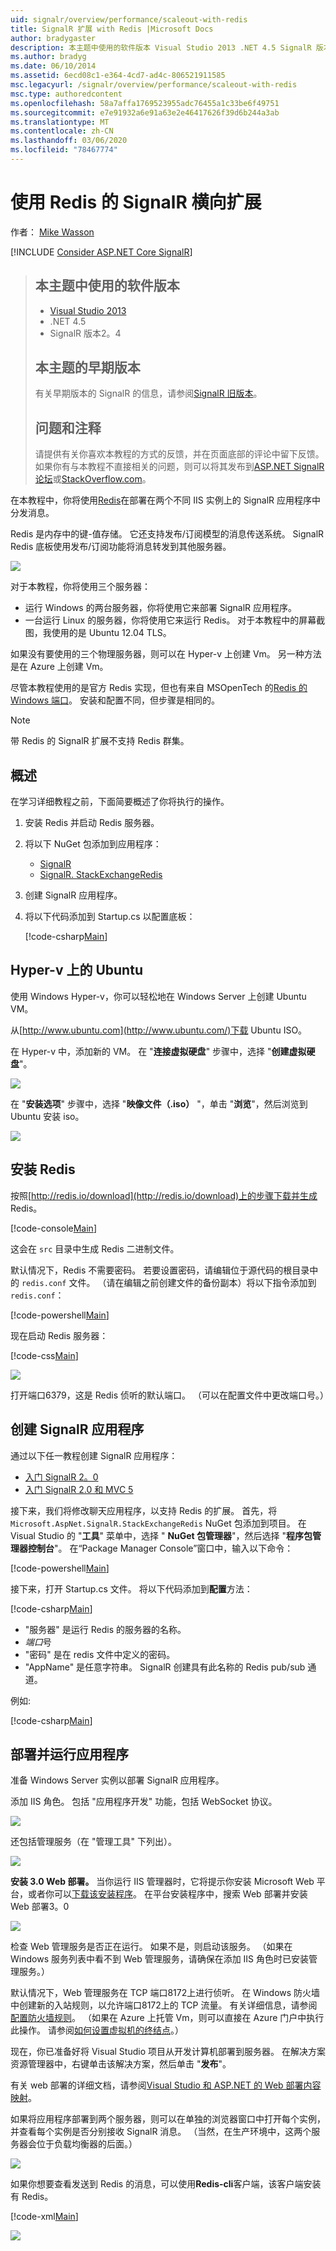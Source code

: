 ```yaml
---
uid: signalr/overview/performance/scaleout-with-redis
title: SignalR 扩展 with Redis |Microsoft Docs
author: bradygaster
description: 本主题中使用的软件版本 Visual Studio 2013 .NET 4.5 SignalR 版本2本主题的早期版本。
ms.author: bradyg
ms.date: 06/10/2014
ms.assetid: 6ecd08c1-e364-4cd7-ad4c-806521911585
msc.legacyurl: /signalr/overview/performance/scaleout-with-redis
msc.type: authoredcontent
ms.openlocfilehash: 58a7affa1769523955adc76455a1c33be6f49751
ms.sourcegitcommit: e7e91932a6e91a63e2e46417626f39d6b244a3ab
ms.translationtype: MT
ms.contentlocale: zh-CN
ms.lasthandoff: 03/06/2020
ms.locfileid: "78467774"
---
```

# <a name="signalr-scaleout-with-redis"></a>使用 Redis 的 SignalR 横向扩展

作者： [Mike Wasson](https://github.com/MikeWasson)

[!INCLUDE [Consider ASP.NET Core SignalR](~/includes/signalr/signalr-version-disambiguation.md)]

> ## <a name="software-versions-used-in-this-topic"></a>本主题中使用的软件版本
>
>
> - [Visual Studio 2013](https://my.visualstudio.com/Downloads?q=visual%20studio%202013)
> - .NET 4.5
> - SignalR 版本2。4
>
>
>
> ## <a name="previous-versions-of-this-topic"></a>本主题的早期版本
>
> 有关早期版本的 SignalR 的信息，请参阅[SignalR 旧版本](../older-versions/index.md)。
>
> ## <a name="questions-and-comments"></a>问题和注释
>
> 请提供有关你喜欢本教程的方式的反馈，并在页面底部的评论中留下反馈。 如果你有与本教程不直接相关的问题，则可以将其发布到[ASP.NET SignalR 论坛](https://forums.asp.net/1254.aspx/1?ASP+NET+SignalR)或[StackOverflow.com](http://stackoverflow.com/)。

在本教程中，你将使用[Redis](http://redis.io/)在部署在两个不同 IIS 实例上的 SignalR 应用程序中分发消息。

Redis 是内存中的键-值存储。 它还支持发布/订阅模型的消息传送系统。 SignalR Redis 底板使用发布/订阅功能将消息转发到其他服务器。

![](scaleout-with-redis/_static/image1.png)

对于本教程，你将使用三个服务器：

- 运行 Windows 的两台服务器，你将使用它来部署 SignalR 应用程序。
- 一台运行 Linux 的服务器，你将使用它来运行 Redis。 对于本教程中的屏幕截图，我使用的是 Ubuntu 12.04 TLS。

如果没有要使用的三个物理服务器，则可以在 Hyper-v 上创建 Vm。 另一种方法是在 Azure 上创建 Vm。

尽管本教程使用的是官方 Redis 实现，但也有来自 MSOpenTech 的[Redis 的 Windows 端口](https://github.com/MSOpenTech/redis)。 安装和配置不同，但步骤是相同的。

> [!NOTE]
>
> 带 Redis 的 SignalR 扩展不支持 Redis 群集。

## <a name="overview"></a>概述

在学习详细教程之前，下面简要概述了你将执行的操作。

1. 安装 Redis 并启动 Redis 服务器。
2. 将以下 NuGet 包添加到应用程序：

    - [SignalR](http://nuget.org/packages/Microsoft.AspNet.SignalR)
    - [SignalR. StackExchangeRedis](https://www.nuget.org/packages/Microsoft.AspNet.SignalR.StackExchangeRedis)
    
3. 创建 SignalR 应用程序。
4. 将以下代码添加到 Startup.cs 以配置底板：

    [!code-csharp[Main](scaleout-with-redis/samples/sample1.cs)]

## <a name="ubuntu-on-hyper-v"></a>Hyper-v 上的 Ubuntu

使用 Windows Hyper-v，你可以轻松地在 Windows Server 上创建 Ubuntu VM。

从[http://www.ubuntu.com](http://www.ubuntu.com/)下载 Ubuntu ISO。

在 Hyper-v 中，添加新的 VM。 在 "**连接虚拟硬盘**" 步骤中，选择 "**创建虚拟硬盘**"。

![](scaleout-with-redis/_static/image2.png)

在 "**安装选项**" 步骤中，选择 "**映像文件（.iso）** "，单击 "**浏览**"，然后浏览到 Ubuntu 安装 iso。

![](scaleout-with-redis/_static/image3.png)

## <a name="install-redis"></a>安装 Redis

按照[http://redis.io/download](http://redis.io/download)上的步骤下载并生成 Redis。

[!code-console[Main](scaleout-with-redis/samples/sample2.cmd)]

这会在 `src` 目录中生成 Redis 二进制文件。

默认情况下，Redis 不需要密码。 若要设置密码，请编辑位于源代码的根目录中的 `redis.conf` 文件。 （请在编辑之前创建文件的备份副本）将以下指令添加到 `redis.conf`：

[!code-powershell[Main](scaleout-with-redis/samples/sample3.ps1)]

现在启动 Redis 服务器：

[!code-css[Main](scaleout-with-redis/samples/sample4.css)]

![](scaleout-with-redis/_static/image4.png)

打开端口6379，这是 Redis 侦听的默认端口。 （可以在配置文件中更改端口号。）

## <a name="create-the-signalr-application"></a>创建 SignalR 应用程序

通过以下任一教程创建 SignalR 应用程序：

- [入门 SignalR 2。0](../getting-started/tutorial-getting-started-with-signalr.md)
- [入门 SignalR 2.0 和 MVC 5](../getting-started/tutorial-getting-started-with-signalr-and-mvc.md)

接下来，我们将修改聊天应用程序，以支持 Redis 的扩展。 首先，将 `Microsoft.AspNet.SignalR.StackExchangeRedis` NuGet 包添加到项目。 在 Visual Studio 的 "**工具**" 菜单中，选择 " **NuGet 包管理器**"，然后选择 "**程序包管理器控制台**"。 在“Package Manager Console”窗口中，输入以下命令：

[!code-powershell[Main](scaleout-with-redis/samples/sample5.ps1)]

接下来，打开 Startup.cs 文件。 将以下代码添加到**配置**方法：

[!code-csharp[Main](scaleout-with-redis/samples/sample6.cs)]

- "服务器" 是运行 Redis 的服务器的名称。
- *端口*号
- "密码" 是在 redis 文件中定义的密码。
- "AppName" 是任意字符串。 SignalR 创建具有此名称的 Redis pub/sub 通道。

例如:

[!code-csharp[Main](scaleout-with-redis/samples/sample7.cs)]

## <a name="deploy-and-run-the-application"></a>部署并运行应用程序

准备 Windows Server 实例以部署 SignalR 应用程序。

添加 IIS 角色。 包括 "应用程序开发" 功能，包括 WebSocket 协议。

![](scaleout-with-redis/_static/image5.png)

还包括管理服务（在 "管理工具" 下列出）。

![](scaleout-with-redis/_static/image6.png)

**安装 3.0 Web 部署。** 当你运行 IIS 管理器时，它将提示你安装 Microsoft Web 平台，或者你可以[下载该安装程序](https://go.microsoft.com/fwlink/?LinkId=255386)。 在平台安装程序中，搜索 Web 部署并安装 Web 部署3。0

![](scaleout-with-redis/_static/image7.png)

检查 Web 管理服务是否正在运行。 如果不是，则启动该服务。 （如果在 Windows 服务列表中看不到 Web 管理服务，请确保在添加 IIS 角色时已安装管理服务。）

默认情况下，Web 管理服务在 TCP 端口8172上进行侦听。 在 Windows 防火墙中创建新的入站规则，以允许端口8172上的 TCP 流量。 有关详细信息，请参阅[配置防火墙规则](https://technet.microsoft.com/library/dd448559(WS.10).aspx)。 （如果在 Azure 上托管 Vm，则可以直接在 Azure 门户中执行此操作。 请参阅[如何设置虚拟机的终结点](https://azure.microsoft.com/documentation/articles/virtual-machines-set-up-endpoints/)。）

现在，你已准备好将 Visual Studio 项目从开发计算机部署到服务器。 在解决方案资源管理器中，右键单击该解决方案，然后单击 "**发布**"。

有关 web 部署的详细文档，请参阅[Visual Studio 和 ASP.NET 的 Web 部署内容映射](../../../whitepapers/aspnet-web-deployment-content-map.md)。

如果将应用程序部署到两个服务器，则可以在单独的浏览器窗口中打开每个实例，并查看每个实例是否分别接收 SignalR 消息。 （当然，在生产环境中，这两个服务器会位于负载均衡器的后面。）

![](scaleout-with-redis/_static/image8.png)

如果你想要查看发送到 Redis 的消息，可以使用**Redis-cli**客户端，该客户端安装有 Redis。

[!code-xml[Main](scaleout-with-redis/samples/sample8.xml)]

![](scaleout-with-redis/_static/image9.png)
